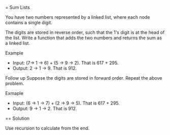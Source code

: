 = Sum Lists

You have two numbers represented by a linked list, where each node
contains a single digit.

The digits are stored in reverse order, such that the 1's digit
is at the head of the list. Write a function that adds the two
numbers and returns the sum as a linked list.

Example
* Input: (7-> 1 -> 6) + (5 -> 9 -> 2). That is 617 + 295.
* Output: 2 -> 1 -> 9. That is 912.

Follow up
Suppose the digits are stored in forward order.
Repeat the above problem.

Exmaple
* Input: (6 -> 1 -> 7) + (2 -> 9 -> 5). That is 617 + 295.
* Output: 9 -> 1 -> 2. That is 912.

== Solution

Use recursion to calculate from the end.
